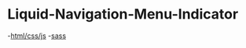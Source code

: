 # Liquid-Navigation-Menu-Indicator

-[html/css/js](https://www.youtube.com/watch?v=argynmjupK8)
-[sass](https://www.youtube.com/watch?v=PYm6QkM7bOU&ab_channel=Bedimcode)
